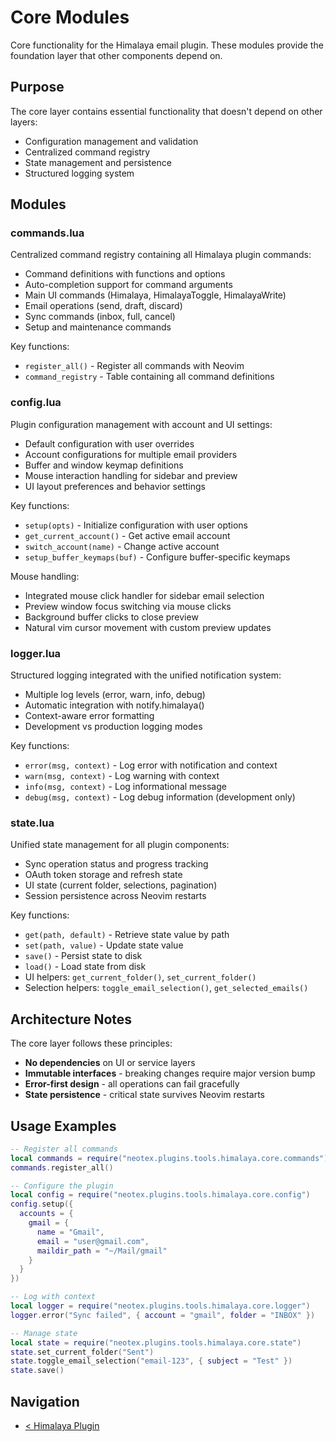 # Core Modules

Core functionality for the Himalaya email plugin. These modules provide the foundation layer that other components depend on.

## Purpose

The core layer contains essential functionality that doesn't depend on other layers:
- Configuration management and validation
- Centralized command registry 
- State management and persistence
- Structured logging system

## Modules

### commands.lua
Centralized command registry containing all Himalaya plugin commands:
- Command definitions with functions and options
- Auto-completion support for command arguments
- Main UI commands (Himalaya, HimalayaToggle, HimalayaWrite)
- Email operations (send, draft, discard)
- Sync commands (inbox, full, cancel)
- Setup and maintenance commands

Key functions:
- `register_all()` - Register all commands with Neovim
- `command_registry` - Table containing all command definitions

<!-- TODO: Consider splitting large command registry by functionality (UI, email, sync, setup) -->

### config.lua
Plugin configuration management with account and UI settings:
- Default configuration with user overrides
- Account configurations for multiple email providers
- Buffer and window keymap definitions
- Mouse interaction handling for sidebar and preview
- UI layout preferences and behavior settings

Key functions:
- `setup(opts)` - Initialize configuration with user options
- `get_current_account()` - Get active email account
- `switch_account(name)` - Change active account
- `setup_buffer_keymaps(buf)` - Configure buffer-specific keymaps

Mouse handling:
- Integrated mouse click handler for sidebar email selection
- Preview window focus switching via mouse clicks
- Background buffer clicks to close preview
- Natural vim cursor movement with custom preview updates

### logger.lua
Structured logging integrated with the unified notification system:
- Multiple log levels (error, warn, info, debug)
- Automatic integration with notify.himalaya()
- Context-aware error formatting
- Development vs production logging modes

Key functions:
- `error(msg, context)` - Log error with notification and context
- `warn(msg, context)` - Log warning with context
- `info(msg, context)` - Log informational message
- `debug(msg, context)` - Log debug information (development only)

<!-- TODO: Add log rotation and persistence for debugging -->
<!-- TODO: Add performance timing helpers -->

### state.lua
Unified state management for all plugin components:
- Sync operation status and progress tracking
- OAuth token storage and refresh state
- UI state (current folder, selections, pagination)
- Session persistence across Neovim restarts

Key functions:
- `get(path, default)` - Retrieve state value by path
- `set(path, value)` - Update state value
- `save()` - Persist state to disk
- `load()` - Load state from disk
- UI helpers: `get_current_folder()`, `set_current_folder()`
- Selection helpers: `toggle_email_selection()`, `get_selected_emails()`

<!-- TODO: Add state migration for config format changes -->
<!-- TODO: Implement state cleanup for old/stale entries -->

## Architecture Notes

The core layer follows these principles:
- **No dependencies** on UI or service layers
- **Immutable interfaces** - breaking changes require major version bump
- **Error-first design** - all operations can fail gracefully
- **State persistence** - critical state survives Neovim restarts

## Usage Examples

```lua
-- Register all commands
local commands = require("neotex.plugins.tools.himalaya.core.commands")
commands.register_all()

-- Configure the plugin
local config = require("neotex.plugins.tools.himalaya.core.config")
config.setup({
  accounts = {
    gmail = { 
      name = "Gmail", 
      email = "user@gmail.com",
      maildir_path = "~/Mail/gmail" 
    }
  }
})

-- Log with context
local logger = require("neotex.plugins.tools.himalaya.core.logger")
logger.error("Sync failed", { account = "gmail", folder = "INBOX" })

-- Manage state
local state = require("neotex.plugins.tools.himalaya.core.state")
state.set_current_folder("Sent")
state.toggle_email_selection("email-123", { subject = "Test" })
state.save()
```

## Navigation
- [< Himalaya Plugin](../README.md)